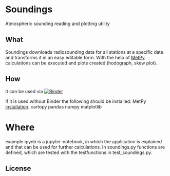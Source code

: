 # Soundings

Atmospheric sounding reading and plotting utility 

## What
Soundings downloads radiosounding data for all stations at a specific date and transforms it in an easy editable form. With the help of [MetPy](https://unidata.github.io/MetPy/latest/) calculations can be executed and plots created (hodograph, skew plot).

## How
It can be used via [![Binder](https://mybinder.org/badge.svg)](https://mybinder.org/v2/gh/acinn/soundings/master?filepath=example.ipynb)

If it is used without Binder the following should be installed:
MetPy [installation](https://unidata.github.io/MetPy/latest/installguide.html).
cartopy
pandas
numpy
matplotlib

# Where
example.ipynb is a jupyter-notebook, in which the application is explained and that can be used for further calculations.
In soundings.py functions are defined, which are tested with the testfunctions in test_soundings.py.
 

## License


